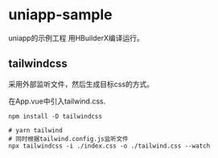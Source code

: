 # uniapp-sample

uniapp的示例工程
用HBuilderX编译运行。

## tailwindcss

采用外部监听文件，然后生成目标css的方式。

在App.vue中引入tailwind.css.

```shell
npm install -D tailwindcss

# yarn tailwind
# 同时根据tailwind.config.js监听文件 
npx tailwindcss -i ./index.css -o ./tailwind.css --watch
```
